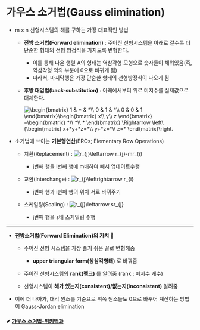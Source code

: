 # 가우스 소거법(Gauss elimination)

+ m x n 선형시스템의 해를 구하는 가장 대표적인 방법
   + **전방 소거법(Forward elimination)** : 주어진 선형시스템을 아래로 갈수록 더 단순한 형태의 선형 방정식을 가지도록 변형한다.
      + 이를 통해 나온 행렬 A의 형태는 역삼각형 모형으로 숫자들이 채워있음(즉, 역삼각형 외의 부분에 0으로 바뀌게 됨) 
      + 따라서, 마지막행은 가장 단순한 형태의 선형방정식이 나오게 됨   
              
   + **후방 대입법(back-substitution)** : 아래에서부터 위로 미지수를 실제값으로 대체한다.   
    
     <img src="https://latex.codecogs.com/gif.latex?\begin{bmatrix}&space;1&space;&&space;*&space;&&space;*\\&space;0&space;&&space;1&space;&&space;*\\&space;0&space;&&space;0&space;&&space;1&space;\end{bmatrix}\begin{bmatrix}&space;x\\&space;y\\&space;z&space;\end{bmatrix}&space;=\begin{bmatrix}&space;*\\&space;*\\&space;*&space;\end{bmatrix}&space;\Rightarrow&space;\left\{\begin{matrix}&space;x&plus;*y&plus;*z=*\\&space;y&plus;*z=*\\&space;z=*&space;\end{matrix}\right." title="\begin{bmatrix} 1 & * & *\\ 0 & 1 & *\\ 0 & 0 & 1 \end{bmatrix}\begin{bmatrix} x\\ y\\ z \end{bmatrix} =\begin{bmatrix} *\\ *\\ * \end{bmatrix} \Rightarrow \left\{\begin{matrix} x+*y+*z=*\\ y+*z=*\\ z=* \end{matrix}\right." />   
        
        
+ 소거법에 쓰이는 **기본행연산**(EROs; Elementary Row Operations)

   + 치환(Replacement) : <img src="https://latex.codecogs.com/gif.latex?r_{j}\leftarrow&space;r_{j}-mr_{i}" title="r_{j}\leftarrow r_{j}-mr_{i}" />   
      + j번째 행을 i번째 행에 m배하여 빼서 업데이트수행
      
   + 교환(Interchange) : <img src="https://latex.codecogs.com/gif.latex?r_{j}\leftrightarrow&space;r_{i}" title="r_{j}\leftrightarrow r_{i}" />   
      + j번째 행과 i번째 행의 위치 서로 바꿔주기
      
   + 스케일링(Scaling) : <img src="https://latex.codecogs.com/gif.latex?r_{j}\leftarrow&space;sr_{j}" title="r_{j}\leftarrow sr_{j}" />   
      + j번째 행을 s배 스케일링 수행
   
-------------------   
+ **전방소거법(Forward Elimination)의 가치** :star2:
   + 주어진 선형 시스템을 가장 풀기 쉬운 꼴로 변형해줌
      + **upper triangular form(상삼각형태)** 로 바꿔줌
      
   + 주어진 선형시스템의 **rank(랭크)** 를 알려줌 (rank : 미지수 개수)
      
   + 선형시스템이 **해가 있는지(consistent)/없는지(inconsistent)** 알려줌
   
+ 이에 더 나아가, 대각 원소를 기준으로 위쪽 원소들도 0으로 바꾸어 계산하는 방법이 Gauss-Jordan elimination
#### ✔ [가우스 소거법-위키백과](https://ko.wikipedia.org/wiki/%EA%B0%80%EC%9A%B0%EC%8A%A4_%EC%86%8C%EA%B1%B0%EB%B2%95)
